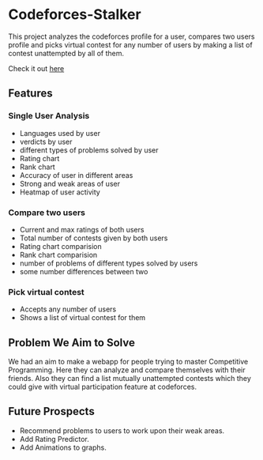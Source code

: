 # Codeforces-Stalker
This project analyzes the codeforces profile for a user, compares two users profile and picks virtual contest for any number of users by making a list of contest unattempted by all of them.

Check it out [here](https://rishisethia258.github.io/Codeforces-Stalker)

## Features

### Single User Analysis
* Languages used by user
* verdicts by user
* different types of problems solved by user
* Rating chart
* Rank chart 
* Accuracy of user in different areas
* Strong and weak areas of user
* Heatmap of user activity

### Compare two users
* Current and max ratings of both users
* Total number of contests given by both users
* Rating chart comparision 
* Rank chart comparision
* number of problems of different types solved by users 
* some number differences between two

### Pick virtual contest
* Accepts any number of users
* Shows a list of virtual contest for them

## Problem We Aim to Solve
 We had an aim to make a webapp for people trying to master Competitive Programming. Here they can analyze and compare themselves with their friends. Also they can find a list mutually unattempted contests which they could give with virtual participation feature at codeforces.
 
## Future Prospects
* Recommend problems to users to work upon their weak areas.
* Add Rating Predictor.
* Add Animations to graphs.
